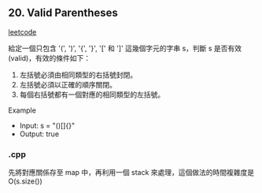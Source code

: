 ## 20. Valid Parentheses
[leetcode](https://leetcode.com/problems/valid-parentheses/)

給定一個只包含 '(', ')', '{', '}', '[' 和 ']' 這幾個字元的字串 s，判斷 s 是否有效 (valid)，有效的條件如下：
1. 左括號必須由相同類型的右括號封閉。
2. 左括號必須以正確的順序關閉。
3. 每個右括號都有一個對應的相同類型的左括號。

Example
- Input: s = "()[]{}"
- Output: true
### .cpp
先將對應關係存至 map 中，再利用一個 stack 來處理，這個做法的時間複雜度是 O(s.size())